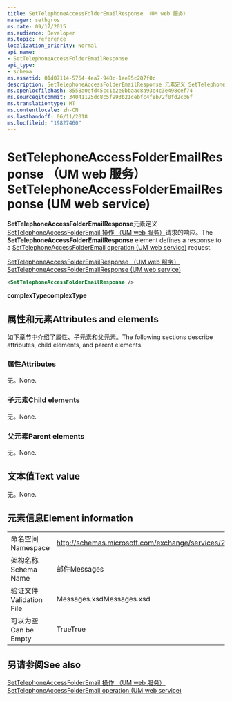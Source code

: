 ```yaml
---
title: SetTelephoneAccessFolderEmailResponse （UM web 服务）
manager: sethgros
ms.date: 09/17/2015
ms.audience: Developer
ms.topic: reference
localization_priority: Normal
api_name:
- SetTelephoneAccessFolderEmailResponse
api_type:
- schema
ms.assetid: 01d07114-5764-4ea7-948c-1ae95c287f0c
description: SetTelephoneAccessFolderEmailResponse 元素定义 SetTelephoneAccessFolderEmail 操作 （UM web 服务） 请求的响应。
ms.openlocfilehash: 8558a0efd45cc1b2e0bbaac8a93e4c3e498cef74
ms.sourcegitcommit: 34041125dc8c5f993b21cebfc4f8b72f0fd2cb6f
ms.translationtype: MT
ms.contentlocale: zh-CN
ms.lasthandoff: 06/11/2018
ms.locfileid: "19827460"
---
```

# <a name="settelephoneaccessfolderemailresponse-um-web-service"></a><span data-ttu-id="3bbf0-103">SetTelephoneAccessFolderEmailResponse （UM web 服务）</span><span class="sxs-lookup"><span data-stu-id="3bbf0-103">SetTelephoneAccessFolderEmailResponse (UM web service)</span></span>

<span data-ttu-id="3bbf0-104">**SetTelephoneAccessFolderEmailResponse**元素定义[SetTelephoneAccessFolderEmail 操作 （UM web 服务）](settelephoneaccessfolderemail-operation-um-web-service.md)请求的响应。</span><span class="sxs-lookup"><span data-stu-id="3bbf0-104">The **SetTelephoneAccessFolderEmailResponse** element defines a response to a [SetTelephoneAccessFolderEmail operation (UM web service)](settelephoneaccessfolderemail-operation-um-web-service.md) request.</span></span> 
  
[<span data-ttu-id="3bbf0-105">SetTelephoneAccessFolderEmailResponse （UM web 服务）</span><span class="sxs-lookup"><span data-stu-id="3bbf0-105">SetTelephoneAccessFolderEmailResponse (UM web service)</span></span>](settelephoneaccessfolderemailresponse-um-web-service.md)
  
```xml
<SetTelephoneAccessFolderEmailResponse />
```

 <span data-ttu-id="3bbf0-106">**complexType**</span><span class="sxs-lookup"><span data-stu-id="3bbf0-106">**complexType**</span></span>
## <a name="attributes-and-elements"></a><span data-ttu-id="3bbf0-107">属性和元素</span><span class="sxs-lookup"><span data-stu-id="3bbf0-107">Attributes and elements</span></span>

<span data-ttu-id="3bbf0-108">如下章节中介绍了属性、子元素和父元素。</span><span class="sxs-lookup"><span data-stu-id="3bbf0-108">The following sections describe attributes, child elements, and parent elements.</span></span>
  
### <a name="attributes"></a><span data-ttu-id="3bbf0-109">属性</span><span class="sxs-lookup"><span data-stu-id="3bbf0-109">Attributes</span></span>

<span data-ttu-id="3bbf0-110">无。</span><span class="sxs-lookup"><span data-stu-id="3bbf0-110">None.</span></span>
  
### <a name="child-elements"></a><span data-ttu-id="3bbf0-111">子元素</span><span class="sxs-lookup"><span data-stu-id="3bbf0-111">Child elements</span></span>

<span data-ttu-id="3bbf0-112">无。</span><span class="sxs-lookup"><span data-stu-id="3bbf0-112">None.</span></span>
  
### <a name="parent-elements"></a><span data-ttu-id="3bbf0-113">父元素</span><span class="sxs-lookup"><span data-stu-id="3bbf0-113">Parent elements</span></span>

<span data-ttu-id="3bbf0-114">无。</span><span class="sxs-lookup"><span data-stu-id="3bbf0-114">None.</span></span>
  
## <a name="text-value"></a><span data-ttu-id="3bbf0-115">文本值</span><span class="sxs-lookup"><span data-stu-id="3bbf0-115">Text value</span></span>

<span data-ttu-id="3bbf0-116">无。</span><span class="sxs-lookup"><span data-stu-id="3bbf0-116">None.</span></span>
  
## <a name="element-information"></a><span data-ttu-id="3bbf0-117">元素信息</span><span class="sxs-lookup"><span data-stu-id="3bbf0-117">Element information</span></span>

|||
|:-----|:-----|
|<span data-ttu-id="3bbf0-118">命名空间</span><span class="sxs-lookup"><span data-stu-id="3bbf0-118">Namespace</span></span>  <br/> |http://schemas.microsoft.com/exchange/services/2006/messages  <br/> |
|<span data-ttu-id="3bbf0-119">架构名称</span><span class="sxs-lookup"><span data-stu-id="3bbf0-119">Schema Name</span></span>  <br/> |<span data-ttu-id="3bbf0-120">邮件</span><span class="sxs-lookup"><span data-stu-id="3bbf0-120">Messages</span></span>  <br/> |
|<span data-ttu-id="3bbf0-121">验证文件</span><span class="sxs-lookup"><span data-stu-id="3bbf0-121">Validation File</span></span>  <br/> |<span data-ttu-id="3bbf0-122">Messages.xsd</span><span class="sxs-lookup"><span data-stu-id="3bbf0-122">Messages.xsd</span></span>  <br/> |
|<span data-ttu-id="3bbf0-123">可以为空</span><span class="sxs-lookup"><span data-stu-id="3bbf0-123">Can be Empty</span></span>  <br/> |<span data-ttu-id="3bbf0-124">True</span><span class="sxs-lookup"><span data-stu-id="3bbf0-124">True</span></span>  <br/> |
   
## <a name="see-also"></a><span data-ttu-id="3bbf0-125">另请参阅</span><span class="sxs-lookup"><span data-stu-id="3bbf0-125">See also</span></span>



[<span data-ttu-id="3bbf0-126">SetTelephoneAccessFolderEmail 操作 （UM web 服务）</span><span class="sxs-lookup"><span data-stu-id="3bbf0-126">SetTelephoneAccessFolderEmail operation (UM web service)</span></span>](settelephoneaccessfolderemail-operation-um-web-service.md)

